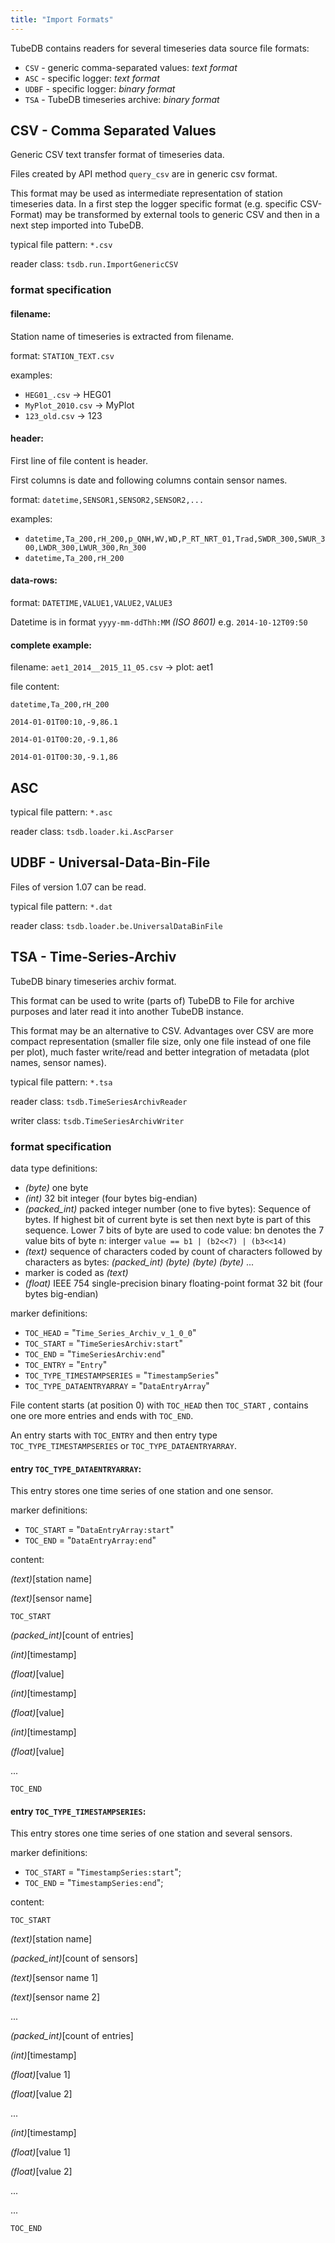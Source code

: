 ```yaml
---
title: "Import Formats"
---
```


TubeDB contains readers for several timeseries data source file formats:

- `CSV` - generic comma-separated values: *text format*
- `ASC` - specific logger: *text format*
- `UDBF` - specific logger: *binary  format*
- `TSA` - TubeDB timeseries archive: *binary format*


CSV - Comma Separated Values
---

Generic CSV text transfer format of timeseries data. 

Files created by API method `query_csv` are in generic csv format.

This format may be used as intermediate representation of station timeseries data. In a first step the logger specific format (e.g. specific CSV-Format) may be transformed by external tools to generic CSV and then in a next step imported into TubeDB.

typical file pattern: `*.csv`

reader class: `tsdb.run.ImportGenericCSV`

### format specification

#### filename:

Station name of timeseries is extracted from filename. 

format: `STATION_TEXT.csv`

examples: 
- `HEG01_.csv` -> HEG01 
- `MyPlot_2010.csv` -> MyPlot 
- `123_old.csv` -> 123

#### header:

First line of file content is header. 

First columns is date and following columns contain sensor names.

format: `datetime,SENSOR1,SENSOR2,SENSOR2,...`

examples: 
- `datetime,Ta_200,rH_200,p_QNH,WV,WD,P_RT_NRT_01,Trad,SWDR_300,SWUR_300,LWDR_300,LWUR_300,Rn_300`
- `datetime,Ta_200,rH_200`

#### data-rows:

format: `DATETIME,VALUE1,VALUE2,VALUE3` 

Datetime is in format `yyyy-mm-ddThh:MM` *(ISO 8601)*  e.g. `2014-10-12T09:50`


#### complete example:

filename: `aet1_2014__2015_11_05.csv` -> plot: aet1

file content:

`datetime,Ta_200,rH_200`

`2014-01-01T00:10,-9,86.1`

`2014-01-01T00:20,-9.1,86`

`2014-01-01T00:30,-9.1,86`


ASC
---

typical file pattern: `*.asc`

reader class: `tsdb.loader.ki.AscParser`


UDBF - Universal-Data-Bin-File
---

Files of version 1.07 can be read.

typical file pattern: `*.dat`

reader class: `tsdb.loader.be.UniversalDataBinFile`


TSA - Time-Series-Archiv
---

TubeDB binary timeseries archiv format. 

This format can be used to write (parts of) TubeDB to File for archive purposes and later read it into another TubeDB instance.

This format may be an alternative to CSV. Advantages over CSV are more compact representation (smaller file size, only one file instead of one file per plot), much faster write/read and better integration of metadata (plot names, sensor names).


typical file pattern: `*.tsa`

reader class: `tsdb.TimeSeriesArchivReader`

writer class: `tsdb.TimeSeriesArchivWriter`

### format specification

data type definitions:
- *(byte)* one byte
- *(int)* 32 bit integer (four bytes big-endian)
- *(packed_int)* packed integer number (one to five bytes): Sequence of bytes. If highest bit of current byte is set then next byte is part of this sequence. Lower 7 bits of byte are used to code value: bn denotes the 7 value bits of byte n: interger `value == b1 | (b2<<7) | (b3<<14)`
- *(text)*  sequence of characters coded by count of characters followed by characters as bytes: *(packed_int)* *(byte)* *(byte)* *(byte)* ...
- marker is coded as *(text)*
- *(float)* IEEE 754 single-precision binary floating-point format 32 bit (four bytes big-endian)


marker definitions:
- `TOC_HEAD` = "`Time_Series_Archiv_v_1_0_0`"
- `TOC_START` = "`TimeSeriesArchiv:start`"
- `TOC_END` = "`TimeSeriesArchiv:end`"
- `TOC_ENTRY` = "`Entry`"
- `TOC_TYPE_TIMESTAMPSERIES` = "`TimestampSeries`"
- `TOC_TYPE_DATAENTRYARRAY` = "`DataEntryArray`"

File content starts (at position 0) with `TOC_HEAD` then `TOC_START` , contains one ore more entries and ends with `TOC_END`.

An entry starts with `TOC_ENTRY` and then entry type `TOC_TYPE_TIMESTAMPSERIES` or `TOC_TYPE_DATAENTRYARRAY`.

#### entry `TOC_TYPE_DATAENTRYARRAY`:

This entry stores one time series of one station and one sensor.

marker definitions:
- `TOC_START` = "`DataEntryArray:start`"
- `TOC_END` = "`DataEntryArray:end`"

content:
 
*(text)*[station name] 

*(text)*[sensor name] 

`TOC_START`

*(packed_int)*[count of entries]

*(int)*\[timestamp] 

*(float)*\[value]

*(int)*\[timestamp] 

*(float)*\[value]

*(int)*\[timestamp] 

*(float)*\[value]

...

`TOC_END`


#### entry `TOC_TYPE_TIMESTAMPSERIES`:

This entry stores one time series of one station and several sensors.

marker definitions:
- `TOC_START` = "`TimestampSeries:start`";
- `TOC_END` = "`TimestampSeries:end`";

content:

`TOC_START`

*(text)*[station name]

*(packed_int)*[count of sensors]

*(text)*[sensor name 1]

*(text)*[sensor name 2]

...

*(packed_int)*[count of entries]

*(int)*\[timestamp] 

*(float)*\[value 1] 

*(float)*\[value 2] 

...

*(int)*\[timestamp] 

*(float)*\[value 1] 

*(float)*\[value 2] 

...

...

`TOC_END`

